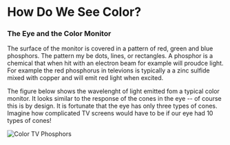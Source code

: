 
How Do We See Color?
=============

### The Eye and the Color Monitor

The surface of the monitor is covered in a pattern of red, green and blue phosphors.  The pattern my be dots, lines, or rectangles.  A phosphor is a chemical that when hit with an electron beam for example will proudce light.  For example the red phosphorus in televions is typically a a zinc sulfide mixed with copper and will emit red light when excited.  

The figure below shows the wavelenght of light emitted fom a typical color monitor.  It looks similar to the response of the cones in the eye -- of course this is by design.  It is fortunate that the eye has only three types of cones.  Imagine how complicated TV screens would have to be if our eye had 10 types of cones!


<img class="twenty-five-percent" src="/images/CRT_phosphors.png" alt="Color TV Phosphors">



